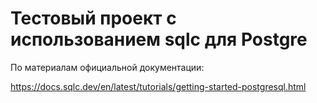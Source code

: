 # Тестовый проект с использованием sqlc для Postgre

По материалам официальной документации:

https://docs.sqlc.dev/en/latest/tutorials/getting-started-postgresql.html